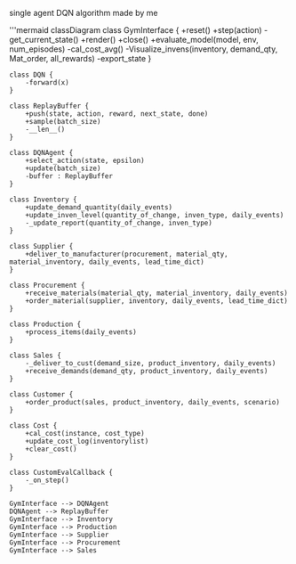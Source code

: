 single agent DQN algorithm made by me

'''mermaid
classDiagram
    class GymInterface {
        +reset()
        +step(action)
        -get_current_state()
        +render()
        +close()
        +evaluate_model(model, env, num_episodes)
        -cal_cost_avg()
        -Visualize_invens(inventory, demand_qty, Mat_order, all_rewards)
        -export_state
    }

    class DQN {
        -forward(x)
    }

    class ReplayBuffer {
        +push(state, action, reward, next_state, done)
        +sample(batch_size)
        -__len__()
    }
    
    class DQNAgent {
        +select_action(state, epsilon)
        +update(batch_size)
        -buffer : ReplayBuffer
    }
    
    class Inventory {
        +update_demand_quantity(daily_events)
        +update_inven_level(quantity_of_change, inven_type, daily_events)
        -_update_report(quantity_of_change, inven_type)
    }
    
    class Supplier {
        +deliver_to_manufacturer(procurement, material_qty, material_inventory, daily_events, lead_time_dict)
    }

    class Procurement {
        +receive_materials(material_qty, material_inventory, daily_events)
        +order_material(supplier, inventory, daily_events, lead_time_dict)
    }
    
    class Production {
        +process_items(daily_events)
    }
    
    class Sales {
        -_deliver_to_cust(demand_size, product_inventory, daily_events)
        +receive_demands(demand_qty, product_inventory, daily_events)
    }

    class Customer {
        +order_product(sales, product_inventory, daily_events, scenario)
    }

    class Cost {
        +cal_cost(instance, cost_type)
        +update_cost_log(inventorylist)
        +clear_cost()
    }

    class CustomEvalCallback {
        -_on_step()
    }
        
    GymInterface --> DQNAgent
    DQNAgent --> ReplayBuffer
    GymInterface --> Inventory
    GymInterface --> Production
    GymInterface --> Supplier
    GymInterface --> Procurement
    GymInterface --> Sales
